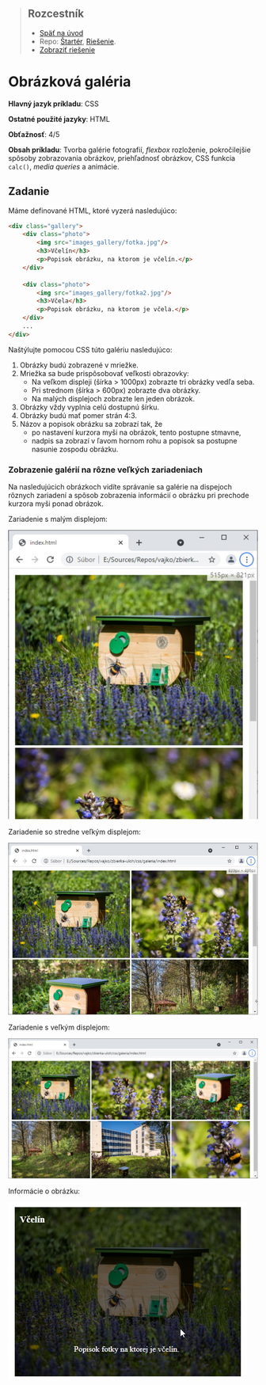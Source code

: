 <div class="hidden">

> ## Rozcestník
> - [Späť na úvod](../../README.md)
> - Repo: [Štartér](/../../tree/main/css/gallery), [Riešenie](/../../tree/solution/css/gallery).
> - [Zobraziť riešenie](riesenie.md)
</div>

# Obrázková galéria
<div class="info"> 

**Hlavný jazyk príkladu**: CSS

**Ostatné použité jazyky**: HTML

**Obťažnosť**: 4/5

**Obsah príkladu**: Tvorba galérie fotografií, *flexbox* rozloženie, pokročilejšie spôsoby zobrazovania obrázkov, priehľadnosť obrázkov, CSS funkcia `calc()`, *media queries* a animácie.
</div>

## Zadanie

Máme definované HTML, ktoré vyzerá nasledujúco:

```html
<div class="gallery">
    <div class="photo">
        <img src="images_gallery/fotka.jpg"/>
        <h3>Včelín</h3>
        <p>Popisok obrázku, na ktorom je včelín.</p>
    </div>

    <div class="photo">
        <img src="images_gallery/fotka2.jpg"/>
        <h3>Včela</h3>
        <p>Popisok obrázku, na ktorom je včela.</p>
    </div>
    ...
</div>
```

Naštýlujte pomocou CSS túto galériu nasledujúco:

1. Obrázky budú zobrazené v mriežke.
2. Mriežka sa bude prispôsobovať veľkosti obrazovky:
   - Na veľkom displeji (šírka > 1000px) zobrazte tri obrázky vedľa seba.
   - Pri strednom (šírka > 600px) zobrazte dva obrázky.
   - Na malých displejoch zobrazte len jeden obrázok.
3. Obrázky vždy vyplnia celú dostupnú šírku.
4. Obrázky budú mať pomer strán 4:3.
5. Názov a popisok obrázku sa zobrazí tak, že
   - po nastavení kurzora myši na obrázok, tento postupne stmavne,
   - nadpis sa zobrazí v ľavom hornom rohu a popisok sa postupne nasunie zospodu obrázku.

### Zobrazenie galérií na rôzne veľkých zariadeniach

Na nasledujúcich obrázkoch vidíte správanie sa galérie na dispejoch rôznych zariadení a spôsob zobrazenia informácií o obrázku pri prechode kurzora myši ponad obrázok.

<div class="hidden">Zariadenie s malým displejom:</div>

![Zobrazenie galérie na malom zariadení](images_gallery/zadanie-s.jpg)

<div class="hidden">Zariadenie so stredne veľkým displejom:</div>

![Zobrazenie galérie na strednom veľkom zariadení](images_gallery/zadanie-m.jpg)

<div class="hidden">Zariadenie s veľkým displejom:</div>

![Zobrazenie galérie na veľkom zariadení](images_gallery/zadanie-l.jpg)

<div class="hidden">Informácie o obrázku:</div>

![Zobrazenie informácie o obrázku](images_gallery/zadanie-hover.jpg)